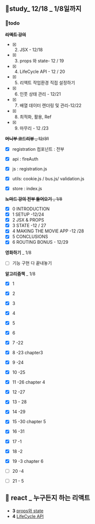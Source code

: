 ## 👥study_ 12/18 _ 1/8일까지
### 💪todo
~~**리액트 강의**~~
- [x] 2. JSX - 12/18
- [x] 3. props 와 state- 12 / 19
- [x] 4. LifeCycle API - 12 / 20
- [x] 5. 리액트 작업환경 직접 설정하기 
- [x] 6. 인풋 상태 관리 - 12/21
- [x] 7. 배열 데이터 렌더링 및 관리-12/22
- [x] 8. 최적화, 활용, Ref
- [x] 9. 마무리 - 12 /23

~~**머니부 코드리뷰**  _ 12/31~~
- [x] registration 컴포넌트 : 전부
- [x] api : fireAuth
- [x] js : registration.js
- [x] utils: cookie.js / bus.js/ validation.js
- [x] store : index.js


~~**노마드 강의 전부 들어오기**  _ 1/8~~
- [x] 0 INTRODUCTION
- [x] 1 SETUP  -12/24
- [x] 2 JSX & PROPS
- [x] 3 STATE -12 / 27
- [x] 4 MAKING THE MOVIE APP  -12 /28
- [x] 5 CONCLUSIONS
- [x] 6 ROUTING BONUS - 12/29

**영화하기** _ 1/8
- [ ] 기능 구현 다 끝내놓기

**알고리즘책** _ 1/8
- [x] 1
- [x] 2
- [x] 3
- [x] 4
- [x] 5
- [x] 6
- [x] 7 -22
- [x] 8 -23 chapter3
- [x] 9 -24
- [x] 10 -25
- [x] 11 -26 chapter 4
- [x] 12 -27
- [x] 13 - 28
- [x] 14 -29
- [x] 15 -30 chapter 5
- [x] 16 -31
- [x] 17 -1
- [x] 18 -2
- [x] 19 -3 chapter 6
- [ ] 20 -4
- [ ] 21 - 5


## 💫 react _ 누구든지 하는 리액트
- **3**  [props와 state](https://codesandbox.io/s/3propswa-state-u93qi?file=/src/App.js)
- **4** [LifeCycle API](https://github.com/gay0ung/react_note/tree/main/%EB%88%84%EA%B5%AC%EB%93%A0%EC%A7%80%20%ED%95%98%EB%8A%94%20%EB%A6%AC%EC%95%A1%ED%8A%B8/#4%20LifeCycle%20API/src)

